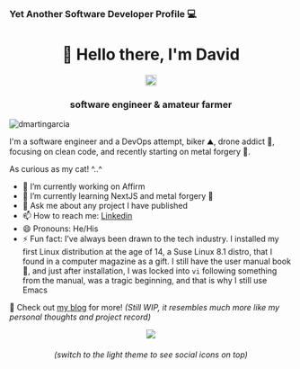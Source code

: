 ### Yet Another Software Developer Profile 💻


<h1 align="center">👋 Hello there, I'm David</h1>

<p align="center">
<a href=https://www.linkedin.com/in/david-martin-garcia target="blank"><img align="center" src=https://cdn.jsdelivr.net/npm/simple-icons@3.0.1/icons/linkedin.svg alt="david-martin-garcia" height="20" width="20" /></a>
</p>

<h3 align="center">software engineer & amateur farmer</h3>

<p align="left"> <img src="https://komarev.com/ghpvc/?username=dmartingarcia&label=Guests&color=green" alt="dmartingarcia" /></p>

I'm a software engineer and a DevOps attempt, biker ⛰️, drone addict 🚁, focusing on clean code, and recently starting on metal forgery 🔨.

As curious as my cat! ^..^

- 🔭 I’m currently working on Affirm
- 🌱 I’m currently learning NextJS and metal forgery 🔨
- 💬 Ask me about any project I have published
- 📫 How to reach me: [Linkedin](https://www.linkedin.com/in/david-martin-garcia)
- 😄 Pronouns: He/His
- ⚡ Fun fact: I’ve always been drawn to the tech industry. I installed my first Linux distribution at the age of 14, a Suse Linux 8.1 distro, that I found in a computer magazine as a gift. I still have the user manual book 💙, and just after installation, I was locked into `vi` following something from the manual, was a tragic beginning, and that is why I still use Emacs

💬 Check out [my blog](https://dmartingarcia.com) for more! _(Still *WIP*, it resembles much more like my personal thoughts and project record)_

<p align="center"> <img src=https://github-readme-stats.vercel.app/api?username=dmartingarcia&count_private=true&show_icons=true&custom_title=My%20GitHub%20Stats&theme=ayu-mirage> </p>

<h6 align="center">(switch to the light theme to see social icons on top)</h6

<!--
**dmartingarcia/dmartingarcia** is a ✨ _special_ ✨ repository because its `README.md` (this file) appears on your GitHub profile.

Here are some ideas to get you started:

- 🔭 I’m currently working on ...
- 🌱 I’m currently learning ...
- 👯 I’m looking to collaborate on ...
- 🤔 I’m looking for help with ...
- 💬 Ask me about ...
- 📫 How to reach me: ...
- 😄 Pronouns: ...
- ⚡ Fun fact: ...
-->

